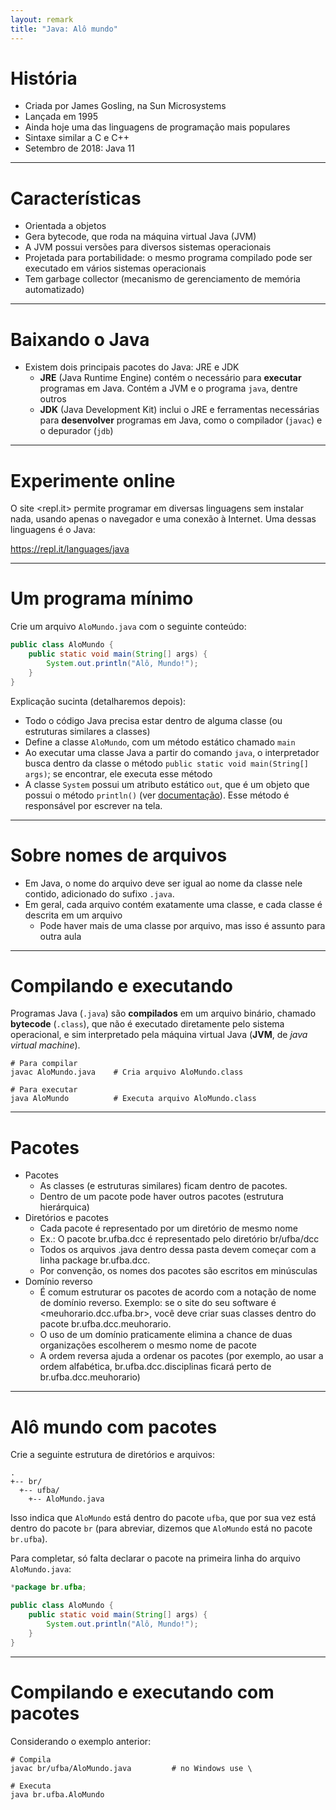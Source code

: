 ```yaml
---
layout: remark
title: "Java: Alô mundo"
---
```


<div>

# História

- Criada por James Gosling, na Sun Microsystems
- Lançada em 1995
- Ainda hoje uma das linguagens de programação mais populares
- Sintaxe similar a C e C++
- Setembro de 2018: Java 11

---

# Características

- Orientada a objetos
- Gera bytecode, que roda na máquina virtual Java (JVM)
- A JVM possui versões para diversos sistemas operacionais
- Projetada para portabilidade: o mesmo programa compilado pode ser executado em vários sistemas operacionais
- Tem garbage collector (mecanismo de gerenciamento de memória automatizado)

---

# Baixando o Java

- Existem dois principais pacotes do Java: JRE e JDK
  - **JRE** (Java Runtime Engine) contém o necessário para **executar** programas em Java. Contém a JVM e o programa `java`, dentre outros
  - **JDK** (Java Development Kit) inclui o JRE e ferramentas necessárias para **desenvolver** programas em Java, como o compilador (`javac`) e o depurador (`jdb`)

---

# Experimente online

O site <repl.it> permite programar em diversas linguagens sem instalar nada, usando apenas o navegador e uma conexão à Internet. Uma dessas linguagens é o Java:

<https://repl.it/languages/java>

---

# Um programa mínimo

Crie um arquivo `AloMundo.java` com o seguinte conteúdo:

```java
public class AloMundo {
    public static void main(String[] args) {
        System.out.println("Alô, Mundo!");
    }
}
```

Explicação sucinta (detalharemos depois):

- Todo o código Java precisa estar dentro de alguma classe (ou estruturas similares a classes)
- Define a classe `AloMundo`, com um método estático chamado `main`
- Ao executar uma classe Java a partir do comando `java`, o interpretador busca dentro da classe o método `public static void main(String[] args)`; se encontrar, ele executa esse método
- A classe `System` possui um atributo estático `out`, que é um objeto que possui o método `println()` (ver [documentação](https://docs.oracle.com/javase/7/docs/api/java/lang/System.html)). Esse método é responsável por escrever na tela.

---

# Sobre nomes de arquivos

- Em Java, o nome do arquivo deve ser igual ao nome da classe nele contido, adicionado do sufixo `.java`.
- Em geral, cada arquivo contém exatamente uma classe, e cada classe é descrita em um arquivo
  - Pode haver mais de uma classe por arquivo, mas isso é assunto para outra aula

---

# Compilando e executando

Programas Java (`.java`) são **compilados** em um arquivo binário, chamado **bytecode** (`.class`), que não é executado diretamente pelo sistema operacional, e sim interpretado pela máquina virtual Java (**JVM**, de *java virtual machine*).

```shell
# Para compilar
javac AloMundo.java    # Cria arquivo AloMundo.class

# Para executar
java AloMundo          # Executa arquivo AloMundo.class
```

---

# Pacotes

- Pacotes
  - As classes (e estruturas similares) ficam dentro de pacotes.
  - Dentro de um pacote pode haver outros pacotes (estrutura hierárquica)
- Diretórios e pacotes
  - Cada pacote é representado por um diretório de mesmo nome
  - Ex.: O pacote br.ufba.dcc é representado pelo diretório br/ufba/dcc
  - Todos os arquivos .java dentro dessa pasta devem começar com a linha package br.ufba.dcc.
  - Por convenção, os nomes dos pacotes são escritos em minúsculas
- Domínio reverso
  - É comum estruturar os pacotes de acordo com a notação de nome de domínio reverso. Exemplo: se o site do seu software é <meuhorario.dcc.ufba.br>, você deve criar suas classes dentro do pacote br.ufba.dcc.meuhorario.
  - O uso de um domínio praticamente elimina a chance de duas organizações escolherem o mesmo nome de pacote
  - A ordem reversa ajuda a ordenar os pacotes (por exemplo, ao usar a ordem alfabética, br.ufba.dcc.disciplinas ficará perto de br.ufba.dcc.meuhorario)

---

# Alô mundo com pacotes

Crie a seguinte estrutura de diretórios e arquivos:

```
.
+-- br/
  +-- ufba/
    +-- AloMundo.java
```

Isso indica que `AloMundo` está dentro do pacote `ufba`, que por sua vez está dentro do pacote `br` (para abreviar, dizemos que `AloMundo` está no pacote `br.ufba`).

Para completar, só falta declarar o pacote na primeira linha do arquivo `AloMundo.java`:

```java
*package br.ufba;

public class AloMundo {
    public static void main(String[] args) {
        System.out.println("Alô, Mundo!");
    }
}
```

---

# Compilando e executando com pacotes

Considerando o exemplo anterior:

```shell
# Compila
javac br/ufba/AloMundo.java         # no Windows use \

# Executa
java br.ufba.AloMundo
```

</div>